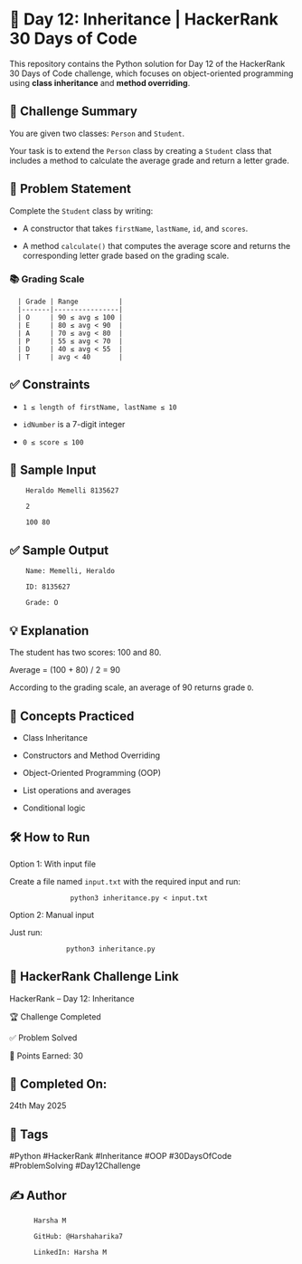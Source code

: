 # 🔢 Day 12: Inheritance | HackerRank 30 Days of Code

This repository contains the Python solution for Day 12 of the HackerRank 30 Days of Code challenge, which focuses on object-oriented programming using **class inheritance** and **method overriding**.

## 🚀 Challenge Summary

You are given two classes: `Person` and `Student`. 

Your task is to extend the `Person` class by creating a `Student` class that includes a method to calculate the average grade and return a letter grade.

## 📝 Problem Statement

Complete the `Student` class by writing:

- A constructor that takes `firstName`, `lastName`, `id`, and `scores`.
  
- A method `calculate()` that computes the average score and returns the corresponding letter grade based on the grading scale.

### 📚 Grading Scale

      | Grade | Range          |
      |-------|----------------|
      | O     | 90 ≤ avg ≤ 100 |
      | E     | 80 ≤ avg < 90  |
      | A     | 70 ≤ avg < 80  |
      | P     | 55 ≤ avg < 70  |
      | D     | 40 ≤ avg < 55  |
      | T     | avg < 40       |

## ✅ Constraints

- `1 ≤ length of firstName, lastName ≤ 10`
  
- `idNumber` is a 7-digit integer
  
- `0 ≤ score ≤ 100`

## 🔢 Sample Input

        Heraldo Memelli 8135627
        
        2
        
        100 80

## ✅ Sample Output

        Name: Memelli, Heraldo
        
        ID: 8135627
        
        Grade: O

## 💡 Explanation

The student has two scores: 100 and 80.  

Average = (100 + 80) / 2 = 90  

According to the grading scale, an average of 90 returns grade `O`.

## 🧠 Concepts Practiced 

- Class Inheritance
  
- Constructors and Method Overriding
  
- Object-Oriented Programming (OOP)
  
- List operations and averages
  
- Conditional logic

## 🛠 How to Run

Option 1: With input file 

Create a file named `input.txt` with the required input and run:  

                   python3 inheritance.py < input.txt

Option 2: Manual input

Just run:

                  python3 inheritance.py

## 🔗 HackerRank Challenge Link

HackerRank – Day 12: Inheritance

🏆 Challenge Completed

✅ Problem Solved

🎯 Points Earned: 30

## 📅 Completed On:

24th May 2025

## 🔖 Tags

#Python #HackerRank #Inheritance #OOP #30DaysOfCode #ProblemSolving #Day12Challenge

## ✍ Author

          Harsha M
          
          GitHub: @Harshaharika7
          
          LinkedIn: Harsha M
